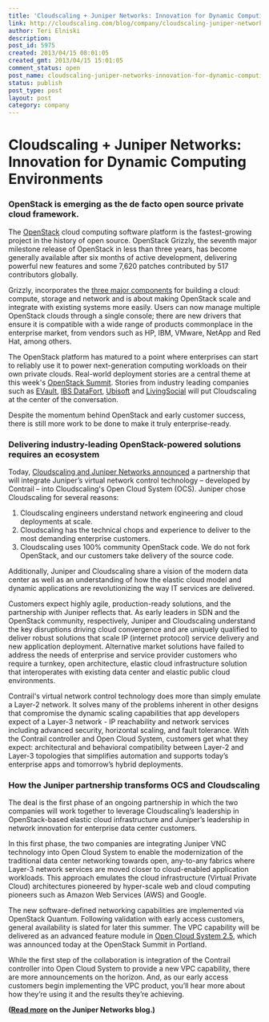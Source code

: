 ```yaml
---
title: 'Cloudscaling + Juniper Networks: Innovation for Dynamic Computing Environments'
link: http://cloudscaling.com/blog/company/cloudscaling-juniper-networks-innovation-for-dynamic-computing-environments/
author: Teri Elniski
description: 
post_id: 5975
created: 2013/04/15 08:01:05
created_gmt: 2013/04/15 15:01:05
comment_status: open
post_name: cloudscaling-juniper-networks-innovation-for-dynamic-computing-environments
status: publish
post_type: post
layout: post
category: company
---
```


# Cloudscaling + Juniper Networks: Innovation for Dynamic Computing Environments

### OpenStack is emerging as the de facto open source private cloud framework.

The [OpenStack](http://www.openstack.org/) cloud computing software platform is the fastest-growing project in the history of open source. OpenStack Grizzly, the seventh major milestone release of OpenStack in less than three years, has become generally available after six months of active development, delivering powerful new features and some 7,620 patches contributed by 517 contributors globally.

Grizzly, incorporates the [three major components](http://www.openstack.org/software/) for building a cloud: compute, storage and network and is about making OpenStack scale and integrate with existing systems more easily. Users can now manage multiple OpenStack clouds through a single console; there are new drivers that ensure it is compatible with a wide range of products commonplace in the enterprise market, from vendors such as HP, IBM, VMware, NetApp and Red Hat, among others.

The OpenStack platform has matured to a point where enterprises can start to reliably use it to power next-generation computing workloads on their own private clouds. Real-world deployment stories are a central theme at this week's [OpenStack Summit](http://www.openstack.org/summit/portland-2013/). Stories from industry leading companies such as [EVault](http://www.evault.com/), [IBS DataFort](http://www.cloudscaling.com/blog/press-releases/ibs-datafort-chooses-open-cloud-system-for-public-elastic-cloud-infrastructure-deployment/), [Ubisoft](http://www.cloudscaling.com/blog/press-releases/ubisoft-chooses-cloudscaling-open-cloud-system/) and [LivingSocial](http://www.cloudscaling.com/blog/press-releases/livingsocial-chooses-open-cloud-system/) will put Cloudscaling at the center of the conversation.

Despite the momentum behind OpenStack and early customer success, there is still more work to be done to make it truly enterprise-ready.

### Delivering industry-leading OpenStack-powered solutions requires an ecosystem

Today, [Cloudscaling and Juniper Networks announced](/blog/press-releases/juniper/) a partnership that will integrate Juniper’s virtual network control technology – developed by Contrail – into Cloudscaling's Open Cloud System (OCS). Juniper chose Cloudscaling for several reasons:

  1. Cloudscaling engineers understand network engineering and cloud deployments at scale.
  2. Cloudscaling has the technical chops and experience to deliver to the most demanding enterprise customers.
  3. Cloudscaling uses 100% community OpenStack code. We do not fork OpenStack, and our customers take delivery of the source code.

Additionally, Juniper and Cloudscaling share a vision of the modern data center as well as an understanding of how the elastic cloud model and dynamic applications are revolutionizing the way IT services are delivered.

Customers expect highly agile, production-ready solutions, and the partnership with Juniper reflects that. As early leaders in SDN and the OpenStack community, respectively, Juniper and Cloudscaling understand the key disruptions driving cloud convergence and are uniquely qualified to deliver robust solutions that scale IP (internet protocol) service delivery and new application deployment. Alternative market solutions have failed to address the needs of enterprise and service provider customers who require a turnkey, open architecture, elastic cloud infrastructure solution that interoperates with existing data center and elastic public cloud environments.

Contrail's virtual network control technology does more than simply emulate a Layer-2 network. It solves many of the problems inherent in other designs that compromise the dynamic scaling capabilities that app developers expect of a Layer-3 network - IP reachability and network services including advanced security, horizontal scaling, and fault tolerance. With the Contrail controller and Open Cloud System, customers get what they expect: architectural and behavioral compatibility between Layer-2 and Layer-3 topologies that simplifies automation and supports today’s enterprise apps and tomorrow’s hybrid deployments.

### How the Juniper partnership transforms OCS and Cloudscaling

The deal is the first phase of an ongoing partnership in which the two companies will work together to leverage Cloudscaling’s leadership in OpenStack-based elastic cloud infrastructure and Juniper’s leadership in network innovation for enterprise data center customers.

In this first phase, the two companies are integrating Juniper VNC technology into Open Cloud System to enable the modernization of the traditional data center networking towards open, any-to-any fabrics where Layer-3 network services are moved closer to cloud-enabled application workloads. This approach emulates the cloud infrastructure (Virtual Private Cloud) architectures pioneered by hyper-scale web and cloud computing pioneers such as Amazon Web Services (AWS) and Google.

The new software-defined networking capabilities are implemented via OpenStack Quantum. Following validation with early access customers, general availability is slated for later this summer. The VPC capability will be delivered as an advanced feature module in [Open Cloud System 2.5](/blog/press-releases/ocs25/), which was announced today at the OpenStack Summit in Portland.

While the first step of the collaboration is integration of the Contrail controller into Open Cloud System to provide a new VPC capability, there are more announcements on the horizon. And, as our early access customers begin implementing the VPC product, you’ll hear more about how they’re using it and the results they’re achieving.

**([Read more](http://forums.juniper.net/t5/The-New-Network/Agility-for-the-Cloud-with-Juniper-and-OpenStack/ba-p/187205) on the Juniper Networks blog.)**